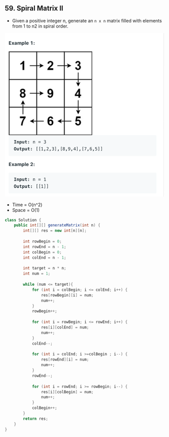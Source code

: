 ## 59. Spiral Matrix II

- Given a positive integer n, generate an `n x n` matrix 
  filled with elements from 1 to n2 in spiral order.

![](img/2021-06-10-16-10-24.png)

- Time = O(n^2)
- Space = O(1)

```java
class Solution {
    public int[][] generateMatrix(int n) {
        int[][] res = new int[n][n];
        
        int rowBegin = 0;
        int rowEnd = n - 1;
        int colBegin = 0;
        int colEnd = n - 1;
        
        int target = n * n;
        int num = 1;
        
        while (num <= target){
            for (int i = colBegin; i <= colEnd; i++) {
                res[rowBegin][i] = num;
                num++;
            }
            rowBegin++;
            
            for (int i = rowBegin; i <= rowEnd; i++) {
                res[i][colEnd] = num;
                num++;
            }
            colEnd--;
            
            for (int i = colEnd; i >=colBegin ; i--) {
                res[rowEnd][i] = num;
                num++;
            }
            rowEnd--;
            
            for (int i = rowEnd; i >= rowBegin; i--) {
                res[i][colBegin] = num;
                num++;
            }
            colBegin++;
        }
        return res;
    }
}
```
